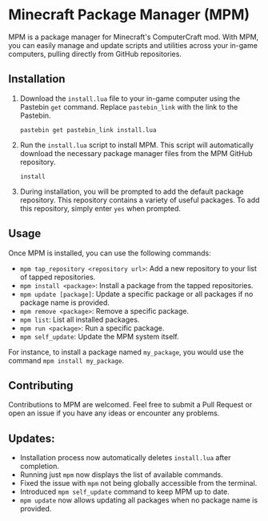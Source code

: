 # Minecraft Package Manager (MPM)

MPM is a package manager for Minecraft's ComputerCraft mod. With MPM, you can easily manage and update scripts and utilities across your in-game computers, pulling directly from GitHub repositories.

## Installation

1. Download the `install.lua` file to your in-game computer using the Pastebin `get` command. Replace `pastebin_link` with the link to the Pastebin.

   ```
   pastebin get pastebin_link install.lua
   ```

2. Run the `install.lua` script to install MPM. This script will automatically download the necessary package manager files from the MPM GitHub repository.

   ```
   install
   ```

3. During installation, you will be prompted to add the default package repository. This repository contains a variety of useful packages. To add this repository, simply enter `yes` when prompted.

## Usage

Once MPM is installed, you can use the following commands:

- `mpm tap_repository <repository url>`: Add a new repository to your list of tapped repositories.
- `mpm install <package>`: Install a package from the tapped repositories.
- `mpm update [package]`: Update a specific package or all packages if no package name is provided.
- `mpm remove <package>`: Remove a specific package.
- `mpm list`: List all installed packages.
- `mpm run <package>`: Run a specific package.
- `mpm self_update`: Update the MPM system itself.

For instance, to install a package named `my_package`, you would use the command `mpm install my_package`.

## Contributing

Contributions to MPM are welcomed. Feel free to submit a Pull Request or open an issue if you have any ideas or encounter any problems.

## Updates:

- Installation process now automatically deletes `install.lua` after completion.
- Running just `mpm` now displays the list of available commands.
- Fixed the issue with `mpm` not being globally accessible from the terminal.
- Introduced `mpm self_update` command to keep MPM up to date.
- `mpm update` now allows updating all packages when no package name is provided.
